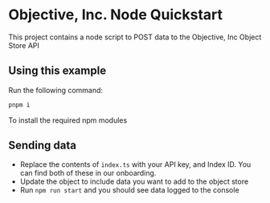 # Objective, Inc. Node Quickstart

This project contains a node script to POST data to the Objective, Inc Object Store API

## Using this example

Run the following command:

```sh
pnpm i
```

To install the required npm modules

## Sending data

-   Replace the contents of `index.ts` with your API key, and Index ID. You can find both of these in our onboarding.
-   Update the object to include data you want to add to the object store
-   Run `npm run start` and you should see data logged to the console
